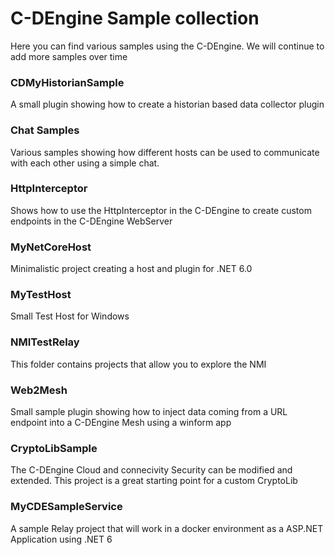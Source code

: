 # C-DEngine Sample collection

Here you can find various samples using the C-DEngine. We will continue to add more samples over time

### CDMyHistorianSample

A small plugin showing how to create a historian based data collector plugin

### Chat Samples

Various samples showing how different hosts can be used to communicate with each other using a simple chat.

### HttpInterceptor

Shows how to use the HttpInterceptor in the C-DEngine to create custom endpoints in the C-DEngine WebServer

### MyNetCoreHost

Minimalistic project creating a host and plugin for .NET 6.0

### MyTestHost

Small Test Host for Windows

### NMITestRelay

This folder contains projects that allow you to explore the NMI

### Web2Mesh

Small sample plugin showing how to inject data coming from a URL endpoint into a C-DEngine Mesh using a winform app

### CryptoLibSample

The C-DEngine Cloud and connecivity Security can be modified and extended. This project is a great starting point for a custom CryptoLib

### MyCDESampleService

A sample Relay project that will work in a docker environment as a ASP.NET Application using .NET 6

